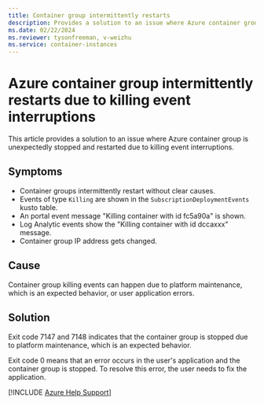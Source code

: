 ```yaml
---
title: Container group intermittently restarts
description: Provides a solution to an issue where Azure container group is unexpectedly stopped and restarted due to killing event interruptions.
ms.date: 02/22/2024
ms.reviewer: tysonfreeman, v-weizhu
ms.service: container-instances
---
```


# Azure container group intermittently restarts due to killing event interruptions

This article provides a solution to an issue where Azure container group is unexpectedly stopped and restarted due to killing event interruptions.

## Symptoms

- Container groups intermittently restart without clear causes.
- Events of type `Killing` are shown in the `SubscriptionDeploymentEvents` kusto table.
- An portal event message "Killing container with id fc5a90a" is shown.
- Log Analytic events show the "Killing container with id dccaxxx" message.
- Container group IP address gets changed.

## Cause

Container group killing events can happen due to platform maintenance, which is an expected behavior, or user application errors.

## Solution

Exit code 7147 and 7148 indicates that the container group is stopped due to platform maintenance, which is an expected behavior.

Exit code 0 means that an error occurs in the user's application and the container group is stopped. To resolve this error, the user needs to fix the application.

[!INCLUDE [Azure Help Support](../../includes/azure-help-support.md)]
